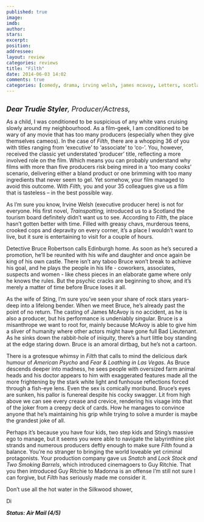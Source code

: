 ```yaml
---
published: true
image: 
imdb: 
author:  
stars: 
excerpt: 
position: 
addressee: 
layout: review
categories: reviews
title: "Filth"
date: 2014-06-03 14:02
comments: true
categories: [comedy, drama, irving welsh, james mcavoy, Letters, scotland]
---
```

<div><p><span class="full-image-block ssNonEditable"><span><a href="/letters/2014/6/3/filth.html"><img src="http://rollotomasi73.files.wordpress.com/2014/06/filth.jpg" alt="" /></a></span></span></p>
<p class="Normal1"><em style="font-size:130%;"><strong>Dear Trudie Styler</strong>, Producer/Actress,</em></p>
<p class="Normal1">As a child, I was conditioned to be suspicious of any white vans cruising slowly around my neighbourhood. As a film-geek, I am conditioned to be wary of any movie that has too many producers (especially when they give themselves cameos). In the case of <em>Filth</em>, there are a whopping 36 of you with titles ranging from &lsquo;executive&rsquo; to &lsquo;associate&rsquo; to &lsquo;co-&rsquo;. You, however, received the classic yet understated &lsquo;producer&rsquo; title, reflecting a more involved role on the film. Which means you can probably understand why films with more than five producers risk being mired in a &lsquo;too many cooks&rsquo; scenario, delivering either a bland product or one brimming with too many ingredients that never seem to gel. Yet somehow, your film managed to avoid this outcome. With <em>Filth,</em> you and your 35 colleagues give us a film that is tasteless &ndash; in the best possible way.&nbsp;</p>
<p class="Normal1">As I&rsquo;m sure you know, Irvine Welsh (executive producer here) is not for everyone. His first novel, <em>Trainspotting,</em> introduced us to a Scotland the tourism board definitely didn&rsquo;t want us to see. According to <em>Filth</em>, the place hasn&rsquo;t gotten better with time. Filled with greasy chavs, murderous teens, crooked cops and depravity on every corner, it&rsquo;s a place I wouldn&rsquo;t want to live, but it sure is entertaining to visit for a couple of hours.</p>
<p class="Normal1">Detective Bruce Robertson calls Edinburgh home. As soon as he&rsquo;s secured a promotion, he&rsquo;ll be reunited with his wife and daughter and once again be king of his own castle. There isn&rsquo;t any taboo Bruce won&rsquo;t break to achieve his goal, and he plays the people in his life - coworkers, associates, suspects and women - like chess pieces in an elaborate game where only he knows the rules. But the psychic cracks are beginning to show, and it&rsquo;s merely a matter of time before Bruce loses it all.&nbsp;</p>
<p class="Normal1">As the wife of Sting, I&rsquo;m sure you&rsquo;ve seen your share of rock stars years-deep into a lifelong bender. When we meet Bruce, he&rsquo;s already past the point of no return. The casting of James McAvoy is no accident, as he is also a producer, but his performance is undeniably singular. Bruce is a misanthrope we want to root for, mainly because McAvoy is able to give him a sliver of humanity where other actors might have gone full Bad Lieutenant. As he sinks down the rabbit-hole of iniquity, there&rsquo;s a hurt little boy standing at the edge staring down. Bruce is an amoral dirtbag, but he&rsquo;s not a cartoon.</p>
<p class="Normal1">There is a grotesque whimsy in <em>Filth</em> that calls to mind the delicious dark humour of <em>American Psycho</em> and <em>Fear &amp; Loathing in Las Vegas</em>. As Bruce descends deeper into madness, he sees people with oversized farm animal heads and his doctor appears to him with exaggerated features made all the more frightening by the stark white light and funhouse reflections forced through a fish-eye lens. Even the sex is comically moribund. Bruce&rsquo;s eyes are sunken, his pallor is funereal despite his cocky swagger. Lit from high above we can see every crease and crevice, rendering his visage into that of the joker from a creepy deck of cards. How he manages to convince anyone that he&rsquo;s maintaining his grip while trying to solve a murder is maybe the grandest joke of all.&nbsp;</p>
<p class="Normal1">Perhaps it&rsquo;s because you have four kids, two step kids and Sting&rsquo;s massive ego to manage, but it seems you were able to navigate the labyrinthine plot strands and numerous producers deftly enough to make sure <em>Filth </em>found a balance. You&rsquo;re no stranger to bringing the world loveable yet criminal protagonists. Your production company gave us <em>Snatch</em> and <em>Lock Stock and Two Smoking Barrels</em>, which introduced cinemagoers to Guy Ritchie. That you then introduced Guy Ritchie to Madonna is an offense I&rsquo;m still not sure I can forgive, but <em>Filth</em> has seriously made me consider it.</p>
<p class="Normal1">Don&rsquo;t use all the hot water in the Silkwood shower,</p>
<p class="Normal1">Di</p>
<p class="Normal1"><strong><em>Status: Air Mail (4/5)</em></strong></p></div>

